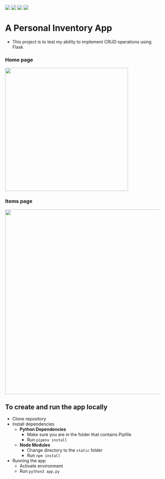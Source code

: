 ![](https://img.shields.io/badge/Flask-000000?style=for-the-badge&logo=flask&logoColor=white)
![](https://img.shields.io/badge/SQLite-07405E?style=for-the-badge&logo=sqlite&logoColor=white)
![](https://img.shields.io/badge/VSCode-0078D4?style=for-the-badge&logo=visual%20studio%20code&logoColor=white)
![](https://img.shields.io/badge/Tailwind_CSS-38B2AC?style=for-the-badge&logo=tailwind-css&logoColor=white)


# A Personal Inventory App
- This project is to test my ability to implement CRUD operations using Flask

### Home page
<img src="https://user-images.githubusercontent.com/39882376/205478807-180c62f8-c2f2-440d-bcb3-4bc44c8d3836.png" width="400px">

### Items page
<img src="https://user-images.githubusercontent.com/39882376/205478654-4086bd47-fbfe-49dc-be00-effa30f28a4e.png" width="600px">


## To create and run the app locally
- Clone repository
- Install dependencies
  - **Python Dependencies**
    - Make sure you are in the folder that contains Pipfile
    - Run `pipenv install`
  - **Node Modules**
    - Change directory to the `static` folder
    - Run `npm install`
- Running the app
  - Activate environment
  - Run `python3 app.py`
